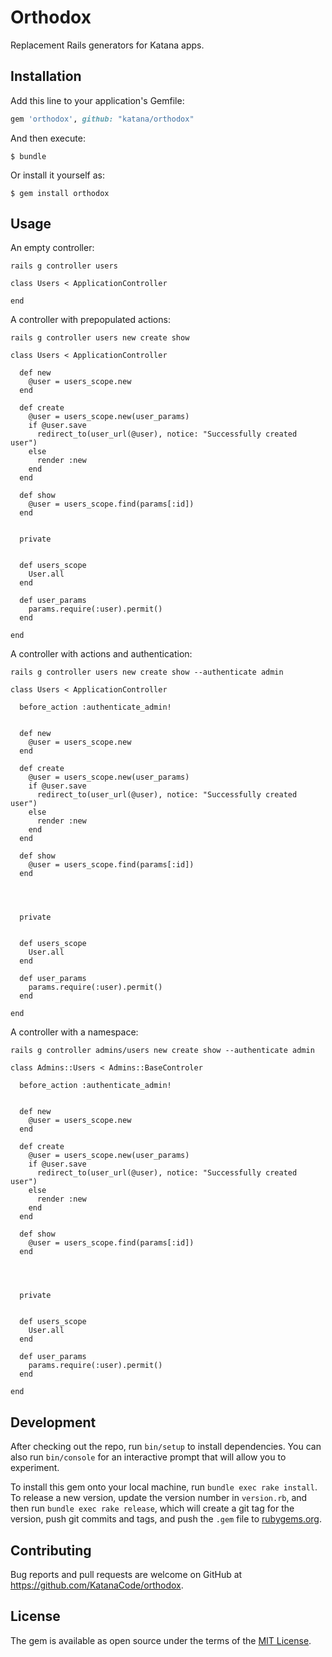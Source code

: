 # Orthodox

Replacement Rails generators for Katana apps.

## Installation

Add this line to your application's Gemfile:

```ruby
gem 'orthodox', github: "katana/orthodox"
```

And then execute:

    $ bundle

Or install it yourself as:

    $ gem install orthodox

## Usage

An empty controller:

    rails g controller users

    class Users < ApplicationController

    end


A controller with prepopulated actions:

    rails g controller users new create show

    class Users < ApplicationController

      def new
        @user = users_scope.new
      end

      def create
        @user = users_scope.new(user_params)
        if @user.save
          redirect_to(user_url(@user), notice: "Successfully created user")
        else
          render :new
        end
      end

      def show
        @user = users_scope.find(params[:id])
      end


      private


      def users_scope
        User.all
      end

      def user_params
        params.require(:user).permit()
      end

    end

A controller with actions and authentication:

    rails g controller users new create show --authenticate admin

    class Users < ApplicationController

      before_action :authenticate_admin!


      def new
        @user = users_scope.new
      end

      def create
        @user = users_scope.new(user_params)
        if @user.save
          redirect_to(user_url(@user), notice: "Successfully created user")
        else
          render :new
        end
      end

      def show
        @user = users_scope.find(params[:id])
      end




      private


      def users_scope
        User.all
      end

      def user_params
        params.require(:user).permit()
      end

    end

A controller with a namespace:

    rails g controller admins/users new create show --authenticate admin

    class Admins::Users < Admins::BaseControler

      before_action :authenticate_admin!


      def new
        @user = users_scope.new
      end

      def create
        @user = users_scope.new(user_params)
        if @user.save
          redirect_to(user_url(@user), notice: "Successfully created user")
        else
          render :new
        end
      end

      def show
        @user = users_scope.find(params[:id])
      end




      private


      def users_scope
        User.all
      end

      def user_params
        params.require(:user).permit()
      end

    end

## Development

After checking out the repo, run `bin/setup` to install dependencies. You can also run `bin/console` for an interactive prompt that will allow you to experiment.

To install this gem onto your local machine, run `bundle exec rake install`. To release a new version, update the version number in `version.rb`, and then run `bundle exec rake release`, which will create a git tag for the version, push git commits and tags, and push the `.gem` file to [rubygems.org](https://rubygems.org).

## Contributing

Bug reports and pull requests are welcome on GitHub at https://github.com/KatanaCode/orthodox.

## License

The gem is available as open source under the terms of the [MIT License](http://opensource.org/licenses/MIT).
